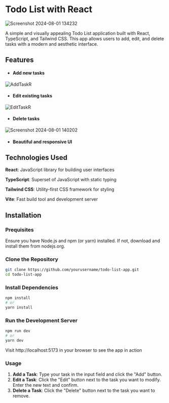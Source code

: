 
# Todo List with React
![Screenshot 2024-08-01 134232](https://github.com/user-attachments/assets/0678129f-3a22-43d5-ad2e-ab7e8096d288)

A simple and visually appealing Todo List application built with React, TypeScript, and Tailwind CSS. This app allows users to add, edit, and delete tasks with a modern and aesthetic interface.

## Features

- #### Add new tasks
![AddTaskR](https://github.com/user-attachments/assets/fa51ee93-f330-4e28-899e-1d6374bafe57)
  
- #### Edit existing tasks
![EditTaskR](https://github.com/user-attachments/assets/6b4a01c7-0da0-4c31-8b76-7b99abc986ca)
  
- #### Delete tasks
![Screenshot 2024-08-01 140202](https://github.com/user-attachments/assets/d35c054b-96da-4bea-baad-fc8d1db106d2)

- #### Beautiful and responsive UI

## Technologies Used

**React**: JavaScript library for building user interfaces

**TypeScript**: Superset of JavaScript with static typing

**Tailwind CSS**: Utility-first CSS framework for styling

**Vite**: Fast build tool and development server

## Installation

### Prequisites

Ensure you have Node.js and npm (or yarn) installed. If not, download and install them from nodejs.org.

### Clone the Repository
```bash
git clone https://github.com/yourusername/todo-list-app.git
cd todo-list-app
```

### Install Dependencies

```bash
npm install
# or
yarn install
```

### Run the Development Server
```bash
npm run dev
# or
yarn dev

```
Visit http://localhost:5173 in your browser to see the app in action

### Usage
1. **Add a Task**: Type your task in the input field and click the "Add" button.
2. **Edit a Task**: Click the "Edit" button next to the task you want to modify. Enter the new text and confirm.
3. **Delete a Task**: Click the "Delete" button next to the task you want to remove.


